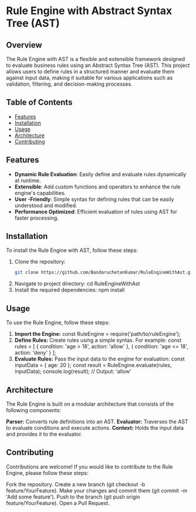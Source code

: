 # Rule Engine with Abstract Syntax Tree (AST)

## Overview

The Rule Engine with AST is a flexible and extensible framework designed to evaluate business rules using an Abstract Syntax Tree (AST). This project allows users to define rules in a structured manner and evaluate them against input data, making it suitable for various applications such as validation, filtering, and decision-making processes.

## Table of Contents

- [Features](#features)
- [Installation](#installation)
- [Usage](#usage)
- [Architecture](#architecture)
- [Contributing](#contributing)

## Features

- **Dynamic Rule Evaluation**: Easily define and evaluate rules dynamically at runtime.
- **Extensible**: Add custom functions and operators to enhance the rule engine's capabilities.
- **User -Friendly**: Simple syntax for defining rules that can be easily understood and modified.
- **Performance Optimized**: Efficient evaluation of rules using AST for faster processing.

## Installation

To install the Rule Engine with AST, follow these steps:

1. Clone the repository:
   ```bash
   git clone https://github.com/BandaruchetanKumar/RuleEngineWithAst.git
2. Navigate to project directory:
   cd RuleEngineWithAst
3. Install the required dependencies:
   npm install
## Usage
To use the Rule Engine, follow these steps:

1. **Import the Engine:**
   const RuleEngine = require('path/to/ruleEngine');
2. **Define Rules:** Create rules using a simple syntax. For example:
   const rules = [
    { condition: 'age > 18', action: 'allow' },
    { condition: 'age <= 18', action: 'deny' }
    ];
3.  **Evaluate Rules:** Pass the input data to the engine for evaluation:
    const inputData = { age: 20 };
    const result = RuleEngine.evaluate(rules, inputData);
    console.log(result); // Output: 'allow'

## Architecture
The Rule Engine is built on a modular architecture that consists of the following components:

**Parser:** Converts rule definitions into an AST.
**Evaluator:** Traverses the AST to evaluate conditions and execute actions.
**Context:** Holds the input data and provides it to the evaluator.

## Contributing
Contributions are welcome! If you would like to contribute to the Rule Engine, please follow these steps:

Fork the repository.
Create a new branch (git checkout -b feature/YourFeature).
Make your changes and commit them (git commit -m 'Add some feature').
Push to the branch (git push origin feature/YourFeature).
Open a Pull Request.
